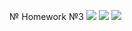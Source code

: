 № Homework №3
![](https://i.ibb.co/SJySthM/3.png)
![](https://i.ibb.co/prX8BGR/3-1.png)
![](https://i.ibb.co/wBtWn6K/photo5393279717823589674.jpg)
